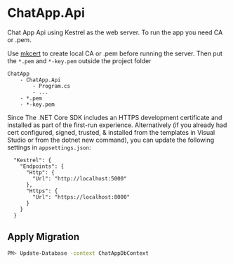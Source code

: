 # ChatApp.Api

Chat App Api using Kestrel as the web server. To run the app you need CA or .pem.

Use [mkcert](https://github.com/FiloSottile/mkcert) to create local CA or .pem before running the server. Then put the `*.pem` and `*-key.pem` outside the project folder

```
ChatApp
	- ChatApp.Api
		- Program.cs
		- ...
	- *.pem
	- *-key.pem
```

Since The .NET Core SDK includes an HTTPS development certificate and installed as part of the first-run experience. Alternatively (if you already had cert configured, signed, trusted, & installed from the templates in Visual Studio or from the dotnet new command), you can update the following settings in `appsettings.json`:

```
  "Kestrel": {
    "Endpoints": {
      "Http": {
        "Url": "http://localhost:5000"
      },
      "Https": {
        "Url": "https://localhost:8000"
      }
    }
  }
```

## Apply Migration
```sh
PM> Update-Database -context ChatAppDbContext
```
